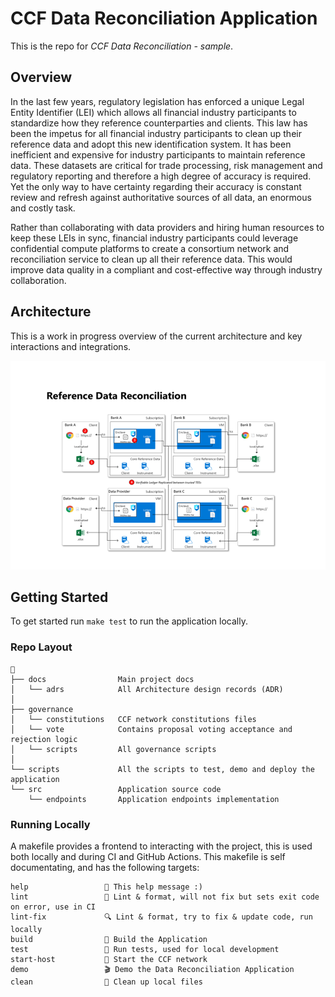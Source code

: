# CCF Data Reconciliation Application

This is the repo for _CCF Data Reconciliation - sample_.

## Overview

In the last few years, regulatory legislation has enforced a unique Legal Entity Identifier (LEI) which allows all financial industry participants to standardize how they reference counterparties and clients. This law has been the impetus for all financial industry participants to clean up their reference data and adopt this new identification system. It has been inefficient and expensive for industry participants to maintain reference data. These datasets are critical for trade processing, risk management and regulatory reporting and therefore a high degree of accuracy is required. Yet the only way to have certainty regarding their accuracy is constant review and refresh against authoritative sources of all data, an enormous and costly task.

Rather than collaborating with data providers and hiring human resources to keep these LEIs in sync, financial industry participants could leverage confidential compute platforms to create a consortium network and reconciliation service to clean up all their reference data. This would improve data quality in a compliant and cost-effective way through industry collaboration.

## Architecture

This is a work in progress overview of the current architecture and key interactions and integrations.

![architecture diagram](./docs/architecture.png)

## Getting Started

To get started run `make test` to run the application locally.


### Repo Layout

```text
📂
├── docs                Main project docs
│   └── adrs            All Architecture design records (ADR)
│
├── governance
│   └── constitutions   CCF network constitutions files
│   └── vote            Contains proposal voting acceptance and rejection logic
│   └── scripts         All governance scripts
│
└── scripts             All the scripts to test, demo and deploy the application
└── src                 Application source code
    └── endpoints       Application endpoints implementation
```

### Running Locally

A makefile provides a frontend to interacting with the project, this is used both locally and during CI and GitHub Actions. This makefile is self documentating, and has the following targets:

```text
help                 💬 This help message :)
lint                 🌟 Lint & format, will not fix but sets exit code on error, use in CI
lint-fix             🔍 Lint & format, try to fix & update code, run locally
build                🔨 Build the Application
test                 🧪 Run tests, used for local development
start-host           🏃 Start the CCF network
demo                 🎬 Demo the Data Reconciliation Application
clean                🧹 Clean up local files
```

